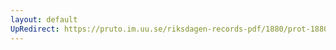 ```yaml
---
layout: default
UpRedirect: https://pruto.im.uu.se/riksdagen-records-pdf/1880/prot-1880--fk--039/prot-1880--fk--039_030.pdf
---
```


